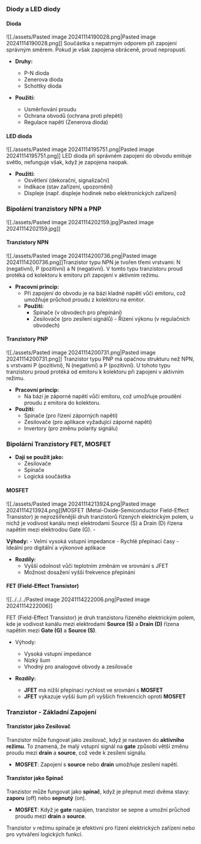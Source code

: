 ### Diody a LED diody
#### Dioda
![[./assets/Pasted image 20241114190028.png|Pasted image 20241114190028.png]]
Součástka s nepatrným odporem při zapojení správným směrem. Pokud je však zapojena obráceně, proud nepropustí.

- **Druhy:**
  - P-N dioda
  - Zenerova dioda
  - Schottky dioda

- **Použití:**
  - Usměrňování proudu
  - Ochrana obvodů (ochrana proti přepětí)
  - Regulace napětí (Zenerova dioda)

#### LED dioda
![[./assets/Pasted image 20241114195751.png|Pasted image 20241114195751.png]]
LED dioda při správném zapojení do obvodu emituje světlo, nefunguje však, když je zapojena naopak.

- **Použití:**
  - Osvětlení (dekorační, signalizační)
  - Indikace (stav zařízení, upozornění)
  - Displeje (např. displeje hodinek nebo elektronických zařízení)

### Bipolární tranzistory NPN a PNP 
![[./assets/Pasted image 20241114202159.jpg|Pasted image 20241114202159.jpg]]
#### Tranzistory NPN 
![[./assets/Pasted image 20241114200736.png|Pasted image 20241114200736.png]]Tranzistor typu NPN je tvořen třemi vrstvami: N (negativní), P (pozitivní) a N (negativní). V tomto typu tranzistoru proud protéká od kolektoru k emitoru při zapojení v aktivním režimu. 

- **Pracovní princip:** 
	- Při zapojení do obvodu je na bázi kladné napětí vůči emitoru, což umožňuje průchod proudu z kolektoru na emitor. 
	- **Použití:**
		- Spínače (v obvodech pro přepínání) 
		- Zesilovače (pro zesílení signálů) - Řízení výkonu (v regulačních obvodech) 
#### Tranzistory PNP 
![[./assets/Pasted image 20241114200731.png|Pasted image 20241114200731.png]] Tranzistor typu PNP má opačnou strukturu než NPN, s vrstvami P (pozitivní), N (negativní) a P (pozitivní). U tohoto typu tranzistoru proud protéká od emitoru k kolektoru při zapojení v aktivním režimu. 

- **Pracovní princip:** 
	- Na bázi je záporné napětí vůči emitoru, což umožňuje proudění proudu z emitora do kolektoru. 
- **Použití:** 
	- Spínače (pro řízení záporných napětí) 
	- Zesilovače (pro aplikace vyžadující záporné napětí) 
	- Invertory (pro změnu polarity signálu)

### Bipolární Tranzistory FET, MOSFET 

- **Dají se použít jako:** 
	- Zesilovače 
	- Spínače 
	- Logická součástka
	
#### MOSFET
![[./assets/Pasted image 20241114213924.png|Pasted image 20241114213924.png]]MOSFET (Metal-Oxide-Semiconductor Field-Effect Transistor) je nejrozšířenější druh tranzistorů řízených elektrickým polem, u nichž je vodivost kanálu mezi elektrodami Source (S) a Drain (D) řízena napětím mezi elektrodou Gate (G). - 

**Výhody:** 
	- Velmi vysoká vstupní impedance 
	- Rychlé přepínací časy 
	- Ideální pro digitální a výkonové aplikace 
- **Rozdíly:** 
	- Vyšší odolnost vůči teplotním změnám ve srovnání s JFET 
	- Možnost dosažení vyšší frekvence přepínání
	
#### FET (Field-Effect Transistor)

![[../../../Pasted image 20241114222006.png|Pasted image 20241114222006]]

FET (Field-Effect Transistor) je druh tranzistoru řízeného elektrickým polem, kde je vodivost kanálu mezi elektrodami **Source (S)** a **Drain (D)** řízena napětím mezi **Gate (G)** a **Source (S)**.

- Výhody:
	- Vysoká vstupní impedance
	- Nízký šum
	- Vhodný pro analogové obvody a zesilovače

- **Rozdíly:**
	- **JFET** má nižší přepínací rychlost ve srovnání s **MOSFET**
	- **JFET** vykazuje vyšší šum při vyšších frekvencích oproti **MOSFET**


### Tranzistor - Základní Zapojení

#### Tranzistor jako Zesilovač
Tranzistor může fungovat jako zesilovač, když je nastaven do **aktivního režimu**. To znamená, že malý vstupní signál na **gate** způsobí větší změnu proudu mezi **drain** a **source**, což vede k zesílení signálu.

- **MOSFET**: Zapojení s **source** nebo **drain** umožňuje zesílení napětí.

#### Tranzistor jako Spínač
Tranzistor může fungovat jako **spínač**, když je přepnut mezi dvěma stavy: **zaporu** (off) nebo **sepnutý** (on).

- **MOSFET**: Když je **gate** napájen, tranzistor se sepne a umožní průchod proudu mezi **drain** a **source**.

Tranzistor v režimu spínače je efektivní pro řízení elektrických zařízení nebo pro vytváření logických funkcí.

